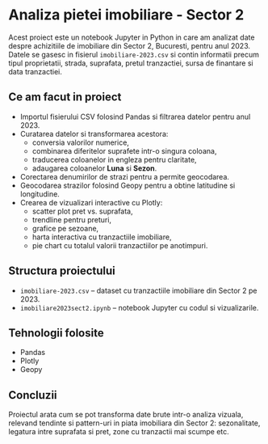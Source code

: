 # Analiza pietei imobiliare - Sector 2

Acest proiect este un notebook Jupyter in Python in care am analizat date despre achizitiile de imobiliare din Sector 2, Bucuresti, pentru anul 2023.  
Datele se gasesc in fisierul `imobiliare-2023.csv` si contin informatii precum tipul proprietatii, strada, suprafata, pretul tranzactiei, sursa de finantare si data tranzactiei.  

## Ce am facut in proiect
- Importul fisierului CSV folosind Pandas si filtrarea datelor pentru anul 2023.  
- Curatarea datelor si transformarea acestora:
  - conversia valorilor numerice,
  - combinarea diferitelor suprafete intr-o singura coloana,
  - traducerea coloanelor in engleza pentru claritate,
  - adaugarea coloanelor **Luna** si **Sezon**.  
- Corectarea denumirilor de strazi pentru a permite geocodarea.  
- Geocodarea strazilor folosind Geopy pentru a obtine latitudine si longitudine.  
- Crearea de vizualizari interactive cu Plotly:
  - scatter plot pret vs. suprafata,
  - trendline pentru preturi,
  - grafice pe sezoane,
  - harta interactiva cu tranzactiile imobiliare,
  - pie chart cu totalul valorii tranzactiilor pe anotimpuri.

## Structura proiectului
- `imobiliare-2023.csv` – dataset cu tranzactiile imobiliare din Sector 2 pe 2023.  
- `imobiliare2023sect2.ipynb` – notebook Jupyter cu codul si vizualizarile.  

## Tehnologii folosite
- Pandas  
- Plotly  
- Geopy  

## Concluzii
Proiectul arata cum se pot transforma date brute intr-o analiza vizuala, relevand tendinte si pattern-uri in piata imobiliara din Sector 2: sezonalitate, legatura intre suprafata si pret, zone cu tranzactii mai scumpe etc.
